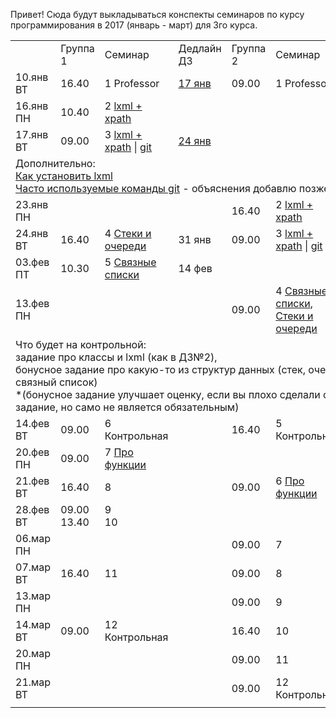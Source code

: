 Привет! Сюда будут выкладываться конспекты семинаров по курсу программирования в 2017 (январь - март) для 3го курса. 

<table>
  <tr>
    <td></td>
    <td>Группа 1</td>
    <td>Семинар</td>
    <td>Дедлайн ДЗ</td>
    <td>Группа 2</td>
    <td>Семинар</td>
    <td>Дедлайн ДЗ
</td>
  </tr>
  <tr>
    <td>10.янв ВТ</td>
    <td>16.40</td>
    <td>1 Professor</td>
    <td><a href="https://github.com/elmiram/2016learnpython/blob/master/3year/1%20%D0%94%D0%97.md">17 янв</a></td>
    <td>09.00</td>
    <td>1 Professor</td>
    <td><a href="https://github.com/elmiram/2016learnpython/blob/master/3year/1%20%D0%94%D0%97.md">17 янв</a></td>
  </tr>
  <tr>
    <td>16.янв ПН</td>
    <td>10.40</td>
    <td>2 <a href="https://github.com/elmiram/2016learnpython/blob/master/3year/2%20%D0%A1%D0%B5%D0%BC%D0%B8%D0%BD%D0%B0%D1%80%20-%20lxml.ipynb">lxml + xpath</a></td>
    <td></td>
    <td></td>
    <td></td>
    <td>
</td>
  </tr>
  <tr>
    <td>17.янв ВТ</td>
    <td>09.00</td>
    <td>3 <a href="https://github.com/elmiram/2016learnpython/blob/master/3year/2%20%D0%A1%D0%B5%D0%BC%D0%B8%D0%BD%D0%B0%D1%80%20-%20lxml.ipynb">lxml + xpath</a> | <a href="https://github.com/elmiram/2016learnpython/blob/master/3year/3%20%D0%A1%D0%B5%D0%BC%D0%B8%D0%BD%D0%B0%D1%80%20GIT.md">git</a></td>
    <td><a href="https://github.com/elmiram/2016learnpython/blob/master/3year/2%20%D0%94%D0%97.md">24 янв</a></td>
    <td></td>
    <td></td>
    <td>
</td>
  </tr>
  <tr><td colspan="7">Дополнительно:<br>  <a href="https://github.com/elmiram/2016learnpython/blob/master/3year/HOW%20TO%20install%20lxml.md">Как установить lxml</a><br>
  <a href="https://github.com/elmiram/2016learnpython/blob/master/3year/Git%20most%20used%20commands.md">Часто используемые команды git</a> - объяснения добавлю позже</td></tr>
  <tr>
    <td>23.янв ПН</td>
    <td></td>
    <td></td>
    <td></td>
    <td>16.40</td>
    <td>2 <a href="https://github.com/elmiram/2016learnpython/blob/master/3year/2%20%D0%A1%D0%B5%D0%BC%D0%B8%D0%BD%D0%B0%D1%80%20-%20lxml.ipynb">lxml + xpath</a></td>
    <td>
</td>
  </tr>
  <tr>
    <td>24.янв ВТ</td>
    <td>16.40</td>
    <td>4 <a href="https://github.com/elmiram/2016learnpython/blob/master/3year/4%20Stacks%26Queues.md">Стеки и очереди</a></td>
    <td>31 янв </td>
    <td>09.00</td>
    <td>3 <a href="https://github.com/elmiram/2016learnpython/blob/master/3year/2%20%D0%A1%D0%B5%D0%BC%D0%B8%D0%BD%D0%B0%D1%80%20-%20lxml.ipynb">lxml + xpath</a> | <a href="https://github.com/elmiram/2016learnpython/blob/master/3year/3%20%D0%A1%D0%B5%D0%BC%D0%B8%D0%BD%D0%B0%D1%80%20GIT.md">git</a></td>
    <td><a href="https://github.com/elmiram/2016learnpython/blob/master/3year/2%20%D0%94%D0%97.md">31 янв</a>
</td>
  </tr>
    <tr>
    <td>03.фев ПТ</td>
    <td>10.30</td>
    <td>5 <a href="https://github.com/elmiram/2016learnpython/blob/master/3year/5.Linked%20list.md">Связные списки</a></td>
    <td> 14 фев</td>
    <td></td>
    <td></td>
    <td></td>
  </tr>
  <tr>
    <td>13.фев ПН</td>
    <td></td>
    <td></td>
    <td></td>
    <td>09.00</td>
    <td>4 <a href="https://github.com/elmiram/2016learnpython/blob/master/3year/5.Linked%20list.md">Связные списки</a>,  <a href="https://github.com/elmiram/2016learnpython/blob/master/3year/4%20Stacks%26Queues.md">Стеки и очереди</a></td>
    <td> оба дз на 21 фев
</td>
  </tr>
  <tr><td colspan="7">Что будет на контрольной:<br> 
  задание про классы и lxml (как в ДЗ№2), <br> бонусное задание про какую-то из структур данных (стек, очередь, связный список)<br> 
  *(бонусное задание улучшает оценку, если вы плохо сделали обязательное задание, но само не является обязательным)
  </tr>
  <tr>
    <td>14.фев ВТ</td>
    <td>09.00</td>
    <td>6 Контрольная</td>
    <td></td>
    <td>16.40</td>
    <td>5 Контрольная</td>
    <td>
</td>
  </tr>
  <tr>
    <td>20.фев ПН</td>
    <td>09.00</td>
    <td>7 <a href="https://github.com/elmiram/2016learnpython/blob/master/3year/7%20%D0%A4%D1%83%D0%BD%D0%BA%D1%86%D0%B8%D0%B8.ipynb">Про функции</a></td>
    <td></td>
    <td></td>
    <td></td>
    <td>
</td>
  </tr>
  <tr>
    <td>21.фев ВТ</td>
    <td>16.40</td>
    <td>8</td>
    <td></td>
    <td>09.00</td>
    <td>6 <a href="https://github.com/elmiram/2016learnpython/blob/master/3year/7%20%D0%A4%D1%83%D0%BD%D0%BA%D1%86%D0%B8%D0%B8.ipynb">Про функции</a></td>
    <td>
</td>
  </tr>
  <tr>
    <td>28.фев ВТ</td>
    <td>09.00<br>13.40</td>
    <td>9 <br>10 </td>
    <td></td>
    <td></td>
    <td></td>
    <td>
</td>
  </tr>
  <tr>
    <td>06.мар ПН</td>
    <td></td>
    <td></td>
    <td></td>
    <td>09.00</td>
    <td>7</td>
    <td>
</td>
  </tr>
  <tr>
    <td>07.мар ВТ</td>
    <td>16.40</td>
    <td>11</td>
    <td></td>
    <td>09.00</td>
    <td>8</td>
    <td>
</td>
  </tr>
  <tr>
    <td>13.мар ПН</td>
    <td></td>
    <td></td>
    <td></td>
    <td>09.00</td>
    <td>9</td>
    <td>
</td>
  </tr>
  <tr>
    <td>14.мар ВТ</td>
    <td>09.00</td>
    <td>12 Контрольная</td>
    <td></td>
    <td>16.40</td>
    <td>10</td>
    <td>
</td>
  </tr>
  <tr>
    <td>20.мар ПН</td>
    <td></td>
    <td></td>
    <td></td>
    <td>09.00</td>
    <td>11</td>
    <td>
</td>
  </tr>
  <tr>
    <td>21.мар ВТ</td>
    <td></td>
    <td></td>
    <td></td>
    <td>09.00</td>
    <td>12 Контрольная</td>
    <td>
</td>
  </tr>
  <tr>
    <td></td>
    <td></td>
    <td></td>
    <td></td>
    <td></td>
    <td></td>
    <td>
</td>
  </tr>
</table>
